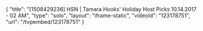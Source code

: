 {
    "title": "[1508429236] HSN | Tamara Hooks' Holiday Host Picks 10.14.2017 - 02 AM",
    "type": "solo",
    "layout": "iframe-static",
    "videoId": "123178751",
    "url": "\/tvpembed\/123178751"
}